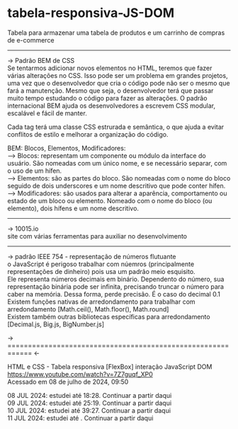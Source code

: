 # tabela-responsiva-JS-DOM

Tabela para armazenar uma tabela de produtos e um carrinho de compras de e-commerce

--------------------------------------------------  

-> Padrão BEM de CSS  
Se tentarmos adicionar novos elementos no HTML, teremos que fazer várias alterações no CSS. 
Isso pode ser um problema em grandes projetos, uma vez que o desenvolvedor que cria o código pode não ser o mesmo que fará a manutenção. Mesmo que seja, o desenvolvedor terá que passar muito tempo estudando o código para fazer as alterações.
O padrão internacional BEM ajuda os desenvolvedores a escrevem CSS modular, escalável e fácil de manter.

Cada tag terá uma classe CSS estrurada e semântica, o que ajuda a evitar conflitos de estilo e melhorar a organização do código.

BEM: Blocos, Elementos, Modificadores:  
--> Blocos: representam um componente ou módulo da interface do usuário. São nomeadas com um único nome, e se necessário separar, com o uso de um hífen.  
--> Elementos: são as partes do bloco. São nomeadas com o nome do bloco seguido de dois underscores e um nome descritivo que pode conter hífen.  
--> Modificadores: são usados para alterar a aparência, comportamento ou estado de um bloco ou elemento. Nomeado com o nome do bloco (ou elemento), dois hífens e um nome descritivo.

--------------------------------------------------  

-> 10015.io  
site com várias ferramentas para auxiliar no desenvolvimento  

--------------------------------------------------  
-> padrão IEEE 754 - representação de números flutuante  
o JavaScript é perigoso trabalhar com núemros (principalmente representações de dinheiro) pois usa um padrão meio esquisito.  
Ele representa números decimais em binário. Dependento do número, sua representação binária pode ser infinita, precisando truncar o número para caber na memória. Dessa forma, perde precisão. É o caso do decimal 0.1  
Existem funções nativas de arredondamento para trabalhar com arredondamento [Math.ceil(), Math.floor(), Math.round]  
Existem também outras bibliotecas específicas para arredondamento [Decimal.js, Big.js, BigNumber.js]


-> ============================================================ <-

HTML e CSS - Tabela responsiva [FlexBox] interação JavaScript DOM  
https://www.youtube.com/watch?v=7Z7guqf_XP0  
Acessado em 08 de julho de 2024, 09:50

08 JUL 2024: estudei até 18:28. Continuar a partir daqui  
09 JUL 2024: estudei até 25:19. Continuar a partir daqui  
10 JUL 2024: estudei até 39:27. Continuar a partir daqui  
11 JUL 2024: estudei até . Continuar a partir daqui  